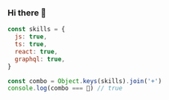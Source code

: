 ### Hi there 👋
```js
const skills = {
  js: true,
  ts: true,
  react: true,
  graphql: true,
} 

const combo = Object.keys(skills).join('+')
console.log(combo === 💪) // true
```
<!--
**plxel/plxel** is a ✨ _special_ ✨ repository because its `README.md` (this file) appears on your GitHub profile.

Here are some ideas to get you started:

- 🔭 I’m currently working on ...
- 🌱 I’m currently learning ...
- 👯 I’m looking to collaborate on ...
- 🤔 I’m looking for help with ...
- 💬 Ask me about ...
- 📫 How to reach me: ...
- 😄 Pronouns: ...
- ⚡ Fun fact: ...
-->
